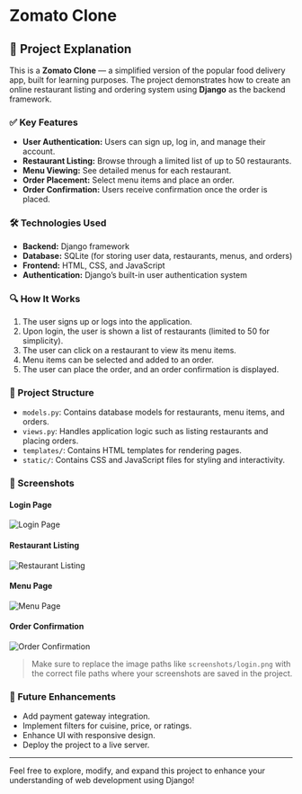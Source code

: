 # Zomato Clone

## 📖 Project Explanation

This is a **Zomato Clone** — a simplified version of the popular food delivery app, built for learning purposes. The project demonstrates how to create an online restaurant listing and ordering system using **Django** as the backend framework.

### ✅ Key Features
- **User Authentication:** Users can sign up, log in, and manage their account.
- **Restaurant Listing:** Browse through a limited list of up to 50 restaurants.
- **Menu Viewing:** See detailed menus for each restaurant.
- **Order Placement:** Select menu items and place an order.
- **Order Confirmation:** Users receive confirmation once the order is placed.

### 🛠 Technologies Used
- **Backend:** Django framework
- **Database:** SQLite (for storing user data, restaurants, menus, and orders)
- **Frontend:** HTML, CSS, and JavaScript
- **Authentication:** Django’s built-in user authentication system

### 🔍 How It Works
1. The user signs up or logs into the application.
2. Upon login, the user is shown a list of restaurants (limited to 50 for simplicity).
3. The user can click on a restaurant to view its menu items.
4. Menu items can be selected and added to an order.
5. The user can place the order, and an order confirmation is displayed.

### 📂 Project Structure
- `models.py`: Contains database models for restaurants, menu items, and orders.
- `views.py`: Handles application logic such as listing restaurants and placing orders.
- `templates/`: Contains HTML templates for rendering pages.
- `static/`: Contains CSS and JavaScript files for styling and interactivity.

### 📸 Screenshots

#### Login Page
![Login Page](screenshots/login.png)

#### Restaurant Listing
![Restaurant Listing](screenshots/restaurant_list.png)

#### Menu Page
![Menu Page](screenshots/menu.png)

#### Order Confirmation
![Order Confirmation](screenshots/order_confirmation.png)

> Make sure to replace the image paths like `screenshots/login.png` with the correct file paths where your screenshots are saved in the project.

### 🚀 Future Enhancements
- Add payment gateway integration.
- Implement filters for cuisine, price, or ratings.
- Enhance UI with responsive design.
- Deploy the project to a live server.

---

Feel free to explore, modify, and expand this project to enhance your understanding of web development using Django!
